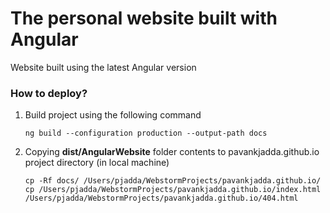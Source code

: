 # The personal website built with Angular

Website built using the latest Angular version

### How to deploy?

1. Build project using the following command
   ```shell script
   ng build --configuration production --output-path docs
   ```
2. Copying **dist/AngularWebsite** folder contents to pavankjadda.github.io project directory (in local machine)
   ```shell script
   cp -Rf docs/ /Users/pjadda/WebstormProjects/pavankjadda.github.io/
   cp /Users/pjadda/WebstormProjects/pavankjadda.github.io/index.html /Users/pjadda/WebstormProjects/pavankjadda.github.io/404.html
   ```
